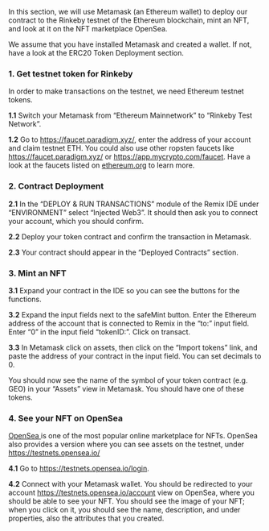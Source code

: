 In this section, we will use Metamask (an Ethereum wallet) to deploy our contract to the Rinkeby testnet of the Ethereum blockchain, mint an NFT, and look at it on the NFT marketplace OpenSea.

We assume that you have installed Metamask and created a wallet. If not, have a look at the ERC20 Token Deployment section.

### 1. Get testnet token for Rinkeby
In order to make transactions on the testnet, we need Ethereum testnet tokens.

**1.1** Switch your Metamask from “Ethereum Mainnetwork” to “Rinkeby Test Network”.

**1.2** Go to <a href="https://faucet.paradigm.xyz/" 
target="_blank">https://faucet.paradigm.xyz/</a>, enter the address of your account and claim testnet ETH.
You could also use other ropsten faucets like <a href="https://faucet.paradigm.xyz/" target="_blank">https://faucet.paradigm.xyz/</a> or <a href="https://app.mycrypto.com/faucet" target="_blank">https://app.mycrypto.com/faucet</a>. Have a look at the faucets listed on <a href="https://ethereum.org/en/developers/docs/networks/#testnet-faucets" target="_blank">ethereum.org</a> to learn more.

### 2. Contract Deployment
**2.1** In the “DEPLOY & RUN TRANSACTIONS” module of the Remix IDE under “ENVIRONMENT” select “Injected Web3”. It should then ask you to connect your account, which you should confirm.

**2.2** Deploy your token contract and confirm the transaction in Metamask.

**2.3**  Your contract should appear in the “Deployed Contracts” section.

### 3. Mint an NFT
**3.1** Expand your contract in the IDE so you can see the buttons for the functions.

**3.2** Expand the input fields next to the safeMint button. Enter the Ethereum address of the account that is connected to Remix in the “to:” input field. Enter “0” in the input field “tokenID:”. Click on transact.

**3.3** In Metamask click on assets, then click on the “Import tokens” link, and paste the address of your contract in the input field. You can set decimals to 0. 

You should now see the name of the symbol of your token contract (e.g. GEO) in your “Assets” view in Metamask. You should have one of these tokens.

### 4. See your NFT on OpenSea
<a href="https://opensea.io/" 
target="_blank">OpenSea </a> is one of the most popular online marketplace for NFTs. OpenSea also provides a version where you can see assets on the testnet, under <a href="https://testnets.opensea.io/" 
target="_blank">https://testnets.opensea.io/</a>

**4.1** Go to <a href="https://testnets.opensea.io/login" 
target="_blank">https://testnets.opensea.io/login</a>.

**4.2** Connect with your Metamask wallet. You should be redirected to your account <a href="https://testnets.opensea.io/account" target="_blank">https://testnets.opensea.io/account</a> view on OpenSea, where you should be able to see your NFT. You should see the image of your NFT; when you click on it, you should see the name, description, and under properties, also the attributes that you created.